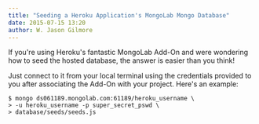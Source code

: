 ```yaml
---
title: "Seeding a Heroku Application's MongoLab Mongo Database"
date: 2015-07-15 13:20
author: W. Jason Gilmore
---
```


If you're using Heroku's fantastic MongoLab Add-On and were wondering how to seed the hosted database, the answer is easier than you think! 

<!-- more -->

Just connect to it from your local terminal using the credentials provided to you after associating the Add-On with your project. Here's an example:

	$ mongo ds061189.mongolab.com:61189/heroku_username \
	> -u heroku_username -p super_secret_pswd \
	> database/seeds/seeds.js